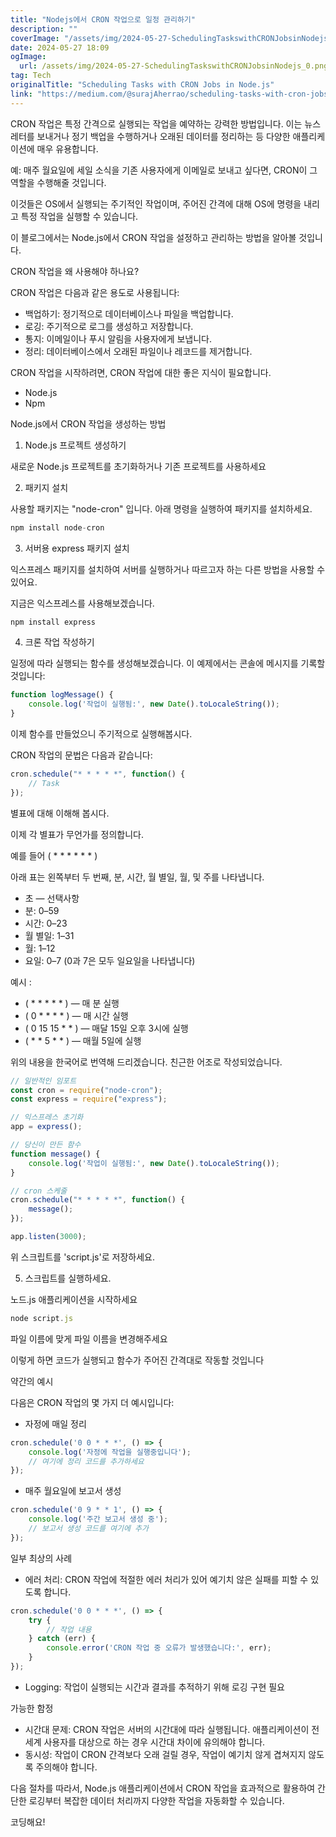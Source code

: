 ```yaml
---
title: "Nodejs에서 CRON 작업으로 일정 관리하기"
description: ""
coverImage: "/assets/img/2024-05-27-SchedulingTaskswithCRONJobsinNodejs_0.png"
date: 2024-05-27 18:09
ogImage: 
  url: /assets/img/2024-05-27-SchedulingTaskswithCRONJobsinNodejs_0.png
tag: Tech
originalTitle: "Scheduling Tasks with CRON Jobs in Node.js"
link: "https://medium.com/@surajAherrao/scheduling-tasks-with-cron-jobs-in-node-js-85680383a659"
---
```



CRON 작업은 특정 간격으로 실행되는 작업을 예약하는 강력한 방법입니다. 이는 뉴스레터를 보내거나 정기 백업을 수행하거나 오래된 데이터를 정리하는 등 다양한 애플리케이션에 매우 유용합니다.

예: 매주 월요일에 세일 소식을 기존 사용자에게 이메일로 보내고 싶다면, CRON이 그 역할을 수행해줄 것입니다.

이것들은 OS에서 실행되는 주기적인 작업이며, 주어진 간격에 대해 OS에 명령을 내리고 특정 작업을 실행할 수 있습니다.

이 블로그에서는 Node.js에서 CRON 작업을 설정하고 관리하는 방법을 알아볼 것입니다.

<div class="content-ad"></div>

CRON 작업을 왜 사용해야 하나요?

CRON 작업은 다음과 같은 용도로 사용됩니다:

- 백업하기: 정기적으로 데이터베이스나 파일을 백업합니다.
- 로깅: 주기적으로 로그를 생성하고 저장합니다.
- 통지: 이메일이나 푸시 알림을 사용자에게 보냅니다.
- 정리: 데이터베이스에서 오래된 파일이나 레코드를 제거합니다.

CRON 작업을 시작하려면, CRON 작업에 대한 좋은 지식이 필요합니다.

<div class="content-ad"></div>

- Node.js
- Npm

Node.js에서 CRON 작업을 생성하는 방법

1. Node.js 프로젝트 생성하기

새로운 Node.js 프로젝트를 초기화하거나 기존 프로젝트를 사용하세요

<div class="content-ad"></div>

2. 패키지 설치

사용할 패키지는 "node-cron" 입니다.
아래 명령을 실행하여 패키지를 설치하세요.

```js
npm install node-cron
```

3. 서버용 express 패키지 설치

<div class="content-ad"></div>

익스프레스 패키지를 설치하여 서버를 실행하거나 따르고자 하는 다른 방법을 사용할 수 있어요.

지금은 익스프레스를 사용해보겠습니다.

```js
npm install express 
```

4. 크론 작업 작성하기

<div class="content-ad"></div>

일정에 따라 실행되는 함수를 생성해보겠습니다. 이 예제에서는 콘솔에 메시지를 기록할 것입니다:

```js
function logMessage() {
    console.log('작업이 실행됨:', new Date().toLocaleString());
}
```

이제 함수를 만들었으니 주기적으로 실행해봅시다.

CRON 작업의 문법은 다음과 같습니다:

<div class="content-ad"></div>

```js
cron.schedule("* * * * *", function() {
    // Task
});
```

별표에 대해 이해해 봅시다.

이제 각 별표가 무언가를 정의합니다.

예를 들어 ( * * * * * * )


<div class="content-ad"></div>

아래 표는 왼쪽부터 두 번째, 분, 시간, 월 별일, 월, 및 주를 나타냅니다.

- 초 — 선택사항
- 분: 0–59
- 시간: 0–23
- 월 별일: 1–31
- 월: 1–12
- 요일: 0–7 (0과 7은 모두 일요일을 나타냅니다)

예시 :

- ( * * * * * ) — 매 분 실행
- ( 0 * * * * ) — 매 시간 실행
- ( 0 15 15 * * ) — 매달 15일 오후 3시에 실행
- ( * * 5 * * ) — 매월 5일에 실행

<div class="content-ad"></div>

위의 내용을 한국어로 번역해 드리겠습니다. 친근한 어조로 작성되었습니다.

```js
// 일반적인 임포트
const cron = require("node-cron");
const express = require("express");

// 익스프레스 초기화
app = express();

// 당신이 만든 함수
function message() {
    console.log('작업이 실행됨:', new Date().toLocaleString());
}

// cron 스케줄
cron.schedule("* * * * *", function() {
    message();
});

app.listen(3000);
```

위 스크립트를 'script.js'로 저장하세요.

5. 스크립트를 실행하세요.

<div class="content-ad"></div>

노드.js 애플리케이션을 시작하세요

```js
node script.js
```

파일 이름에 맞게 파일 이름을 변경해주세요

이렇게 하면 코드가 실행되고 함수가 주어진 간격대로 작동할 것입니다

<div class="content-ad"></div>

약간의 예시

다음은 CRON 작업의 몇 가지 더 예시입니다:

- 자정에 매일 정리

```js
cron.schedule('0 0 * * *', () => {
    console.log('자정에 작업을 실행중입니다');
    // 여기에 정리 코드를 추가하세요
});
```

<div class="content-ad"></div>

- 매주 월요일에 보고서 생성

```js
cron.schedule('0 9 * * 1', () => {
    console.log('주간 보고서 생성 중');
    // 보고서 생성 코드를 여기에 추가
});
```

일부 최상의 사례

- 에러 처리: CRON 작업에 적절한 에러 처리가 있어 예기치 않은 실패를 피할 수 있도록 합니다.

<div class="content-ad"></div>

```js
cron.schedule('0 0 * * *', () => {
    try {
        // 작업 내용
    } catch (err) {
        console.error('CRON 작업 중 오류가 발생했습니다:', err);
    }
});
```

- Logging: 작업이 실행되는 시간과 결과를 추적하기 위해 로깅 구현 필요

가능한 함정

- 시간대 문제: CRON 작업은 서버의 시간대에 따라 실행됩니다. 애플리케이션이 전 세계 사용자를 대상으로 하는 경우 시간대 차이에 유의해야 합니다.
- 동시성: 작업이 CRON 간격보다 오래 걸릴 경우, 작업이 예기치 않게 겹쳐지지 않도록 주의해야 합니다.

<div class="content-ad"></div>

다음 절차를 따라서, Node.js 애플리케이션에서 CRON 작업을 효과적으로 활용하여 간단한 로깅부터 복잡한 데이터 처리까지 다양한 작업을 자동화할 수 있습니다.

코딩해요!